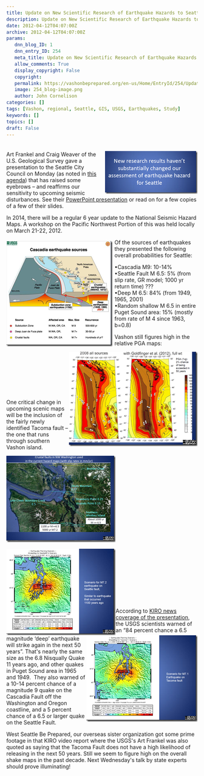 ```yaml
---
title: Update on New Scientific Research of Earthquake Hazards to Seattle
description: Update on New Scientific Research of Earthquake Hazards to Seattle
date: 2012-04-12T04:07:00Z
archive: 2012-04-12T04:07:00Z
params:
   dnn_blog_ID: 1
   dnn_entry_ID: 254
   meta_title: Update on New Scientific Research of Earthquake Hazards to Seattle
   allow_comments: True
   display_copyright: False
   copyright: 
   permalink: https://vashonbeprepared.org/en-us/Home/EntryId/254/Update-on-New-Scientific-Research-of-Earthquake-Hazards-to-Seattle
   image: 254_blog-image.png
   author: John Cornelison
categories: []
tags: [Vashon, regional, Seattle, GIS, USGS, Earthquakes, Study]
keywords: []
topics: []
draft: False
---
```


<div style="float: none; margin: 0px; padding: 4px 0px;" class="wlWriterHeaderFooter"> </div>
<p><a href="/images/dnnBlog/1/254/Windows-Live-Writer-13b39dbf276d_644D-image_2.png"><img width="244" height="113" align="right" src="/images/dnnBlog/1/254/Windows-Live-Writer-13b39dbf276d_644D-image_thumb.png" alt="image" title="image" style="border:0px none -moz-use-text-color;background-image: none;    margin: 0px 0px 0px 5px; padding-left: 0px; padding-right: 0px; display: inline; padding-top: 0px; float: right;" /></a>Art Frankel and Craig Weaver of the U.S. Geological Survey gave a presentation to the Seattle City Council on Monday (as noted in <a target="_blank" href="http://clerk.seattle.gov/~public/meetingrecords/2012/cbriefing20120409agenda.pdf">this agenda</a>) that has raised some eyebrows &ndash; and reaffirms our sensitivity to upcoming seismic disturbances. See their <a target="_blank" href="http://clerk.ci.seattle.wa.us/~public/meetingrecords/2012/cbriefing20120409_4.pdf">PowerPoint presentation</a> or read on for a few copies of a few of their slides.</p>
<p>In 2014, there will be a regular 6 year update to the National Seismic Hazard Maps. A workshop on the Pacific Northwest Portion of this was held locally on March 21-22, 2012.</p>
<p><a href="/images/dnnBlog/1/254/Windows-Live-Writer-13b39dbf276d_644D-image_4.png"><img width="280" height="278" align="left" src="/images/dnnBlog/1/254/Windows-Live-Writer-13b39dbf276d_644D-image_thumb_1.png" alt="image" title="image" style="border:0px none -moz-use-text-color;background-image: none;    margin: 5px 5px 5px 0px; padding-left: 0px; padding-right: 0px; display: inline; padding-top: 0px; float: left;" /></a></p>
<p>Of the sources of earthquakes they presented the following overall probabilities for Seattle:</p>
<p>&bull;Cascadia M9: 10-14%   <br />
&bull;Seattle Fault M 6.5: 5% (from slip rate, GR model; 1000 yr return time) ???    <br />
&bull;Deep M 6.5: 84% (from 1949, 1965, 2001)    <br />
&bull;Random shallow M 6.5 in entire Puget Sound area: 15% (mostly from rate of M 4 since 1963, b=0.8)</p>
<p>Vashon still figures high in the relative PGA maps:</p>
<p><a href="/images/dnnBlog/1/254/Windows-Live-Writer-13b39dbf276d_644D-image_6.png"><img width="339" height="249" align="right" src="/images/dnnBlog/1/254/Windows-Live-Writer-13b39dbf276d_644D-image_thumb_2.png" alt="image" title="image" style="border:0px none -moz-use-text-color;background-image: none;    padding-left: 0px; padding-right: 0px; display: inline; padding-top: 0px; float: right;" /></a></p>
<p>&nbsp;</p>
<p>&nbsp;</p>
<p>&nbsp;</p>
<p>&nbsp;</p>
<p>One critical change in upcoming scenic maps will be the inclusion of the fairly newly identified Tacoma fault &ndash; the one that runs through southern Vashon island.</p>
<p><a href="/images/dnnBlog/1/254/Windows-Live-Writer-13b39dbf276d_644D-image_8.png"><img width="288" height="228" src="/images/dnnBlog/1/254/Windows-Live-Writer-13b39dbf276d_644D-image_thumb_3.png" alt="image" title="image" style="border:0px none -moz-use-text-color;background-image: none;    padding-left: 0px; padding-right: 0px; display: inline; padding-top: 0px;" /></a></p>
<p><a href="/images/dnnBlog/1/254/Windows-Live-Writer-13b39dbf276d_644D-image_10.png"><img width="288" height="228" align="left" src="/images/dnnBlog/1/254/Windows-Live-Writer-13b39dbf276d_644D-image_thumb_4.png" alt="image" title="image" style="border:0px none -moz-use-text-color;background-image: none;    padding-left: 0px; padding-right: 0px; display: inline; padding-top: 0px; float: left;" /></a><a href="/images/dnnBlog/1/254/Windows-Live-Writer-13b39dbf276d_644D-image_12.png"><img width="293" height="228" align="right" src="/images/dnnBlog/1/254/Windows-Live-Writer-13b39dbf276d_644D-image_thumb_5.png" alt="image" title="image" style="border:0px none -moz-use-text-color;background-image: none;    padding-left: 0px; padding-right: 0px; display: inline; padding-top: 0px; float: right;" /></a></p>
<p>&nbsp;</p>
<p>&nbsp;</p>
<p>&nbsp;</p>
<p>&nbsp;</p>
<p>&nbsp;</p>
<p>According to <a target="_blank" href="http://www.komonews.com/news/local/Seattle-warned-it-needs-to-do-more-to-prepare-for-quake-146742925.html">KIRO news coverage of the presentation</a>, the USGS scientists warned of an &ldquo;84 percent chance a 6.5 magnitude &lsquo;deep&rsquo; earthquake will strike again in the next 50 years&rdquo;. That's nearly the same size as the 6.8 Nisqually Quake 11 years ago, and other quakes in Puget Sound area in 1965 and 1949.&nbsp; They also warned of a 10-14 percent chance of a magnitude 9 quake on the Cascadia Fault off the Washington and Oregon coastline, and a 5 percent chance of a 6.5 or larger quake on the Seattle Fault.</p>
<p>West Seattle Be Prepared, our overseas sister organization got some prime footage in that KIRO video report where the USGS's Art Frankel was also quoted as saying that the Tacoma Fault does not have a high likelihood of releasing in the next 50 years. Still we seem to figure high on the overall shake maps in the past decade. Next Wednesday's talk by state experts should prove illuminating!</p>
